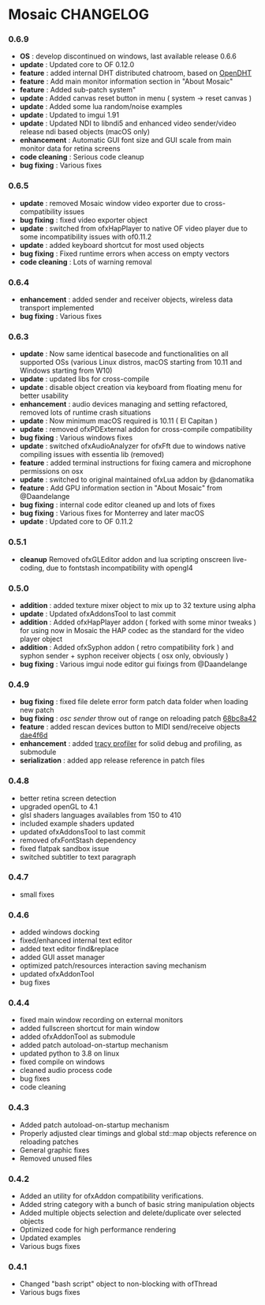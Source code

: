 # Mosaic CHANGELOG

### 0.6.9

- **OS** : develop discontinued on windows, last available release 0.6.6
- **update** : Updated core to OF 0.12.0
- **feature** : added internal DHT distributed chatroom, based on [OpenDHT](https://github.com/savoirfairelinux/opendht)
- **feature** : Add main monitor information section in "About Mosaic"
- **feature** : Added sub-patch system"
- **update** : Added canvas reset button in menu ( system -> reset canvas )
- **update** : Added some lua random/noise examples
- **update** : Updated to imgui 1.91
- **update** : Updated NDI to libndi5 and enhanced video sender/video release ndi based objects (macOS only)
- **enhancement** : Automatic GUI font size and GUI scale from main monitor data for retina screens
- **code cleaning** : Serious code cleanup
- **bug fixing** : Various fixes

### 0.6.5

- **update** : removed Mosaic window video exporter due to cross-compatibility issues
- **bug fixing** : fixed video exporter object
- **update** : switched from ofxHapPlayer to native OF video player due to some incompatibility issues with of0.11.2
- **update** : added keyboard shortcut for most used objects
- **bug fixing** : Fixed runtime errors when access on empty vectors
- **code cleaning** : Lots of warning removal

### 0.6.4

- **enhancement** : added sender and receiver objects, wireless data transport implemented
- **bug fixing** : Various fixes

### 0.6.3

- **update** : Now same identical basecode and functionalities on all supported OSs (various Linux distros, macOS starting from 10.11 and Windows starting from W10)
- **update** : updated libs for cross-compile
- **update** : disable object creation via keyboard from floating menu for better usability
- **enhancement** : audio devices managing and setting refactored, removed lots of runtime crash situations
- **update** : Now minimum macOS required is 10.11 ( El Capitan )
- **update** : removed ofxPDExternal addon for cross-compile compatibility
- **bug fixing** : Various windows fixes
- **update** : switched ofxAudioAnalyzer for ofxFft due to windows native compiling issues with essentia lib (removed)
- **feature** : added terminal instructions for fixing camera and microphone permissions on osx
- **update** : switched to original maintained ofxLua addon by @danomatika
- **feature** : Add GPU information section in "About Mosaic" from @Daandelange
- **bug fixing** : internal code editor cleaned up and lots of fixes
- **bug fixing** : Various fixes for Monterrey and later macOS
- **update** : Updated core to OF 0.11.2

### 0.5.1

- **cleanup** Removed ofxGLEditor addon and lua scripting onscreen live-coding, due to fontstash incompatibility with opengl4

### 0.5.0

- **addition** : added texture mixer object to mix up to 32 texture using alpha
- **update** : Updated ofxAddonsTool to last commit
- **addition** : Added ofxHapPlayer addon ( forked with some minor tweaks ) for using now in Mosaic the HAP codec as the standard for the video player object
- **addition** : Added ofxSyphon addon ( retro compatibility fork ) and syphon sender + syphon receiver objects ( osx only, obviously )
- **bug fixing** : Various imgui node editor gui fixings from @Daandelange

### 0.4.9

- **bug fixing** : fixed file delete error form patch data folder when loading new patch
- **bug fixing** : _osc sender_ throw out of range on reloading patch [68bc8a42](https://github.com/d3cod3/ofxVisualProgramming/commit/68bc8a42602374ee4fe8325b39a08493bc4550e2)
- **feature** : added rescan devices button to MIDI send/receive objects [dae4f6d](https://github.com/d3cod3/ofxVisualProgramming/commit/dae4f6de2eca90ed1f06fa8efbee4c684ce445be)
- **enhancement** : added [tracy profiler](https://github.com/wolfpld/tracy) for solid debug and profiling, as submodule
- **serialization** : added app release reference in patch files

### 0.4.8
- better retina screen detection
- upgraded openGL to 4.1
- glsl shaders languages availables from 150 to 410
- included example shaders updated
- updated ofxAddonsTool to last commit
- removed ofxFontStash dependency
- fixed flatpak sandbox issue
- switched subtitler to text paragraph


### 0.4.7
- small fixes

### 0.4.6
- added windows docking
- fixed/enhanced internal text editor
- added text editor find&replace
- added GUI asset manager
- optimized patch/resources interaction saving mechanism
- updated ofxAddonTool
- bug fixes

### 0.4.4
- fixed main window recording on external monitors
- added fullscreen shortcut for main window
- added ofxAddonTool as submodule
- added patch autoload-on-startup mechanism
- updated python to 3.8 on linux
- fixed compile on windows
- cleaned audio process code
- bug fixes
- code cleaning

### 0.4.3
- Added patch autoload-on-startup mechanism
- Properly adjusted clear timings and global std::map objects reference on reloading patches
- General graphic fixes
- Removed unused files

### 0.4.2
- Added an utility for ofxAddon compatibility verifications.
- Added string category with a bunch of basic string manipulation objects
- Added multiple objects selection and delete/duplicate over selected objects
- Optimized code for high performance rendering
- Updated examples
- Various bugs fixes

### 0.4.1

- Changed "bash script" object to non-blocking with ofThread
- Various bugs fixes
